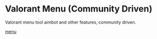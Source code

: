 # Valorant Menu (Community Driven)
Valorant menu tool aimbot and other features, community driven.

[menu](https://images-ext-1.discordapp.net/external/CWKpiX5TDKJjSsS1aeV7_EUo8hac2YqT7x7IauknYLU/https/i.imgur.com/FwIilwF.mp4)
